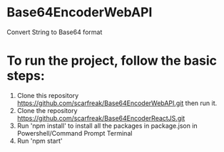 # Base64EncoderWebAPI
Convert String to Base64 format

# To run the project, follow the basic steps:
1. Clone this repository https://github.com/scarfreak/Base64EncoderWebAPI.git then run it.
2. Clone the repository https://github.com/scarfreak/Base64EncoderReactJS.git
3. Run 'npm install' to install all the packages in package.json in Powershell/Command Prompt Terminal
4. Run 'npm start'
